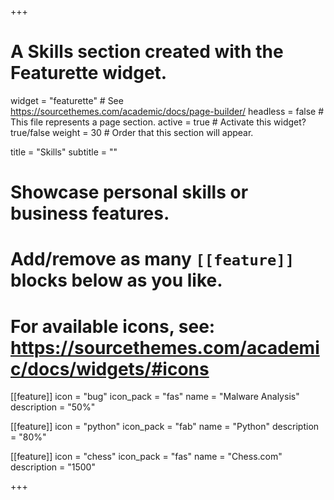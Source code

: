 +++
# A Skills section created with the Featurette widget.
widget = "featurette"  # See https://sourcethemes.com/academic/docs/page-builder/
headless = false  # This file represents a page section.
active = true  # Activate this widget? true/false
weight = 30  # Order that this section will appear.

title = "Skills"
subtitle = ""

# Showcase personal skills or business features.
# 
# Add/remove as many `[[feature]]` blocks below as you like.
# 
# For available icons, see: https://sourcethemes.com/academic/docs/widgets/#icons

[[feature]]
  icon = "bug"
  icon_pack = "fas"
  name = "Malware Analysis"
  description = "50%"
  
[[feature]]
  icon = "python"
  icon_pack = "fab"
  name = "Python"
  description = "80%"  
  
[[feature]]
  icon = "chess"
  icon_pack = "fas"
  name = "Chess.com"
  description = "1500"

+++
